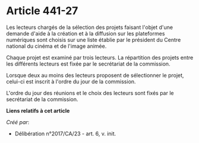 # Article 441-27

Les lecteurs chargés de la sélection des projets faisant l'objet d'une demande d'aide à la création et à la diffusion sur les
plateformes numériques sont choisis sur une liste établie par le président du Centre national du cinéma et de l'image animée.

Chaque projet est examiné par trois lecteurs. La répartition des projets entre les différents lecteurs est fixée par le
secrétariat de la commission.

Lorsque deux au moins des lecteurs proposent de sélectionner le projet, celui-ci est inscrit à l'ordre du jour de la
commission.

L'ordre du jour des réunions et le choix des lecteurs sont fixés par le secrétariat de la commission.

**Liens relatifs à cet article**

_Créé par_:

  - Délibération n°2017/CA/23 - art. 6, v. init.

